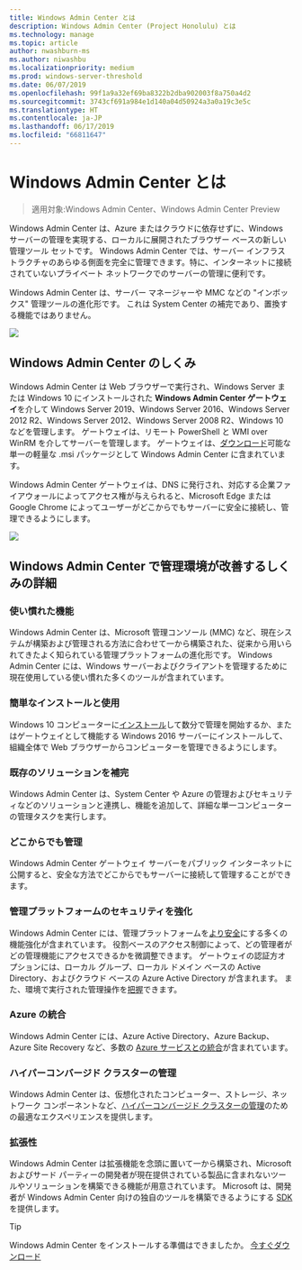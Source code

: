 ```yaml
---
title: Windows Admin Center とは
description: Windows Admin Center (Project Honolulu) とは
ms.technology: manage
ms.topic: article
author: nwashburn-ms
ms.author: niwashbu
ms.localizationpriority: medium
ms.prod: windows-server-threshold
ms.date: 06/07/2019
ms.openlocfilehash: 99f1a9a32ef69ba8322b2dba902003f8a750a4d2
ms.sourcegitcommit: 3743cf691a984e1d140a04d50924a3a0a19c3e5c
ms.translationtype: HT
ms.contentlocale: ja-JP
ms.lasthandoff: 06/17/2019
ms.locfileid: "66811647"
---
```

# <a name="what-is-windows-admin-center"></a>Windows Admin Center とは

> 適用対象:Windows Admin Center、Windows Admin Center Preview

Windows Admin Center は、Azure またはクラウドに依存せずに、Windows サーバーの管理を実現する、ローカルに展開されたブラウザー ベースの新しい管理ツール セットです。 Windows Admin Center では、サーバー インフラストラクチャのあらゆる側面を完全に管理できます。特に、インターネットに接続されていないプライベート ネットワークでのサーバーの管理に便利です。

Windows Admin Center は、サーバー マネージャーや MMC などの "インボックス" 管理ツールの進化形です。 これは System Center の補完であり、置換する機能ではありません。

![](../media/wac-complements.png)

## <a name="how-does-windows-admin-center-work"></a>Windows Admin Center のしくみ

Windows Admin Center は Web ブラウザーで実行され、Windows Server または Windows 10 にインストールされた **Windows Admin Center ゲートウェイ**を介して Windows Server 2019、Windows Server 2016、Windows Server 2012 R2、Windows Server 2012、Windows Server 2008 R2、Windows 10 などを管理します。 ゲートウェイは、リモート PowerShell と WMI over WinRM を介してサーバーを管理します。 ゲートウェイは、[ダウンロード](https://aka.ms/windowsadmincenter)可能な単一の軽量な .msi パッケージとして Windows Admin Center に含まれています。

Windows Admin Center ゲートウェイは、DNS に発行され、対応する企業ファイアウォールによってアクセス権が与えられると、Microsoft Edge または Google Chrome によってユーザーがどこからでもサーバーに安全に接続し、管理できるようにします。

![](../media/architecture.png)

## <a name="learn-how-windows-admin-center-improves-your-management-environment"></a>Windows Admin Center で管理環境が改善するしくみの詳細

### <a name="familiar-functionality"></a>**使い慣れた機能**

Windows Admin Center は、Microsoft 管理コンソール (MMC) など、現在システムが構築および管理される方法に合わせて一から構築された、従来から用いられてきたよく知られている管理プラットフォームの進化形です。 Windows Admin Center には、Windows サーバーおよびクライアントを管理するために現在使用している使い慣れた多くのツールが含まれています。

### <a name="easy-to-install-and-use"></a>**簡単なインストールと使用**

Windows 10 コンピューターに[インストール](../deploy/install.md)して数分で管理を開始するか、またはゲートウェイとして機能する Windows 2016 サーバーにインストールして、組織全体で Web ブラウザーからコンピューターを管理できるようにします。

### <a name="complements-existing-solutions"></a>**既存のソリューションを補完**

Windows Admin Center は、System Center や Azure の管理およびセキュリティなどのソリューションと連携し、機能を追加して、詳細な単一コンピューターの管理タスクを実行します。

### <a name="manage-from-anywhere"></a>**どこからでも管理**

Windows Admin Center ゲートウェイ サーバーをパブリック インターネットに公開すると、安全な方法でどこからでもサーバーに接続して管理することができます。

### <a name="enhanced-security-for-your-management-platform"></a>**管理プラットフォームのセキュリティを強化**

Windows Admin Center には、管理プラットフォームを[より安全](../plan/user-access-options.md)にする多くの機能強化が含まれています。 役割ベースのアクセス制御によって、どの管理者がどの管理機能にアクセスできるかを微調整できます。 ゲートウェイの認証方オプションには、ローカル グループ、ローカル ドメイン ベースの Active Directory、およびクラウド ベースの Azure Active Directory が含まれます。  また、環境で実行された管理操作を[把握](../use/logging.md)できます。

### <a name="azure-integration"></a>**Azure の統合**

Windows Admin Center には、Azure Active Directory、Azure Backup、Azure Site Recovery など、多数の [Azure サービスとの統合](../plan/azure-integration-options.md)が含まれています。

### <a name="manage-hyper-converged-clusters"></a>**ハイパーコンバージド クラスターの管理**

Windows Admin Center は、仮想化されたコンピューター、ストレージ、ネットワーク コンポーネントなど、[ハイパーコンバージド クラスターの管理](../use/manage-hyper-converged.md)のための最適なエクスペリエンスを提供します。

### <a name="extensibility"></a>**拡張性**

Windows Admin Center は拡張機能を念頭に置いて一から構築され、Microsoft およびサード パーティーの開発者が現在提供されている製品に含まれないツールやソリューションを構築できる機能が用意されています。 Microsoft は、開発者が Windows Admin Center 向けの独自のツールを構築できるようにする [SDK](../extend/extensibility-overview.md) を提供します。

> [!Tip]
> Windows Admin Center をインストールする準備はできましたか。 [今すぐダウンロード](https://aka.ms/windowsadmincenter)
